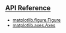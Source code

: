 [API Reference](https://matplotlib.org/stable/api/index.html)
-

- [matplotlib.figure.Figure](https://matplotlib.org/stable/api/figure_api.html#matplotlib.figure.Figure)
- [matplotlib.axes.Axes](https://matplotlib.org/stable/api/_as_gen/matplotlib.axes.Axes.html#matplotlib.axes.Axes)
